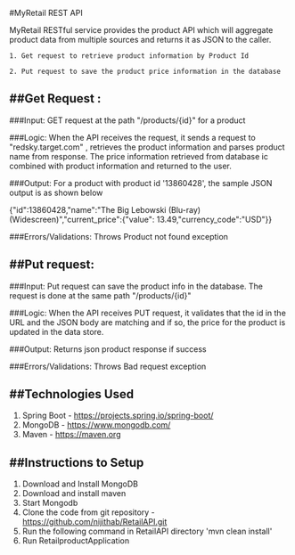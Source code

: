 #MyRetail REST API

MyRetail RESTful service provides the product API which will aggregate product data from multiple sources and returns it as JSON to the caller.

    1. Get request to retrieve product information by Product Id

    2. Put request to save the product price information in the database

##Get Request :
-----------------------

###Input: 
GET request at the path "/products/{id}" for a product 

###Logic: 
When the API receives the request, it sends a request to "redsky.target.com" , retrieves the 
product information and parses product name from response. The price information retrieved from database  ic combined with product information and returned to the user.

###Output: 
For a product with product id '13860428', the sample JSON output is as shown below

{"id":13860428,"name":"The Big Lebowski (Blu-ray) (Widescreen)","current_price":{"value": 13.49,"currency_code":"USD"}}

###Errors/Validations: 
Throws Product not found exception

##Put request:
-------------------------------------

###Input: 
Put request can save the product info in the database. The request is done at the same path "/products/{id}"

###Logic: 
When the API receives PUT request, it validates that the id in the URL and the JSON body are matching and if so, the price for the product is updated 
in the data store.

###Output: 
Returns json product response if success

###Errors/Validations: 
Throws Bad request exception

##Technologies Used
-----------------

1. Spring Boot - https://projects.spring.io/spring-boot/
2. MongoDB - https://www.mongodb.com/
3. Maven - https://maven.org

##Instructions to Setup
---------------------
1. Download and Install MongoDB
2. Download and install maven
3. Start Mongodb
4. Clone the code from git repository - https://github.com/nijithab/RetailAPI.git
5. Run the following command in RetailAPI directory
'mvn clean install'
6. Run RetailproductApplication
